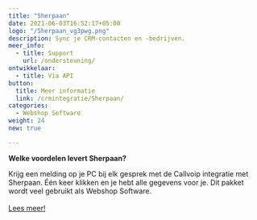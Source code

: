 ```yaml
---
title: "Sherpaan"
date: 2021-06-03T16:52:17+05:00
logo: "/Sherpaan_vg3pwg.png"
description: Sync je CRM-contacten en -bedrijven.
meer_info:
  - title: Support
    url: /ondersteuning/
ontwikkelaar:
  - title: Via API
button:
  title: Meer informatie
  link: /crmintegratie/Sherpaan/
categories:
  - Webshop Software
weight: 24
new: true

---
```


**Welke voordelen levert Sherpaan?**

Krijg een melding op je PC bij elk gesprek met de Callvoip integratie met Sherpaan. Één keer klikken en je hebt alle gegevens voor je. Dit pakket wordt veel gebruikt als Webshop Software.<br><br><a href="/crmintegratie/Sherpaan/" class="button">Lees meer!</a>
